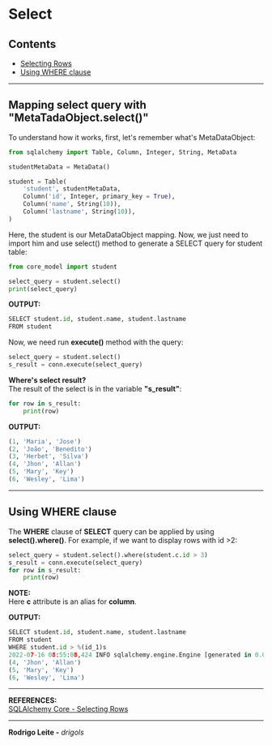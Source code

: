 # Select

## Contents

 - [Selecting Rows](#selecting-rows)
 - [Using WHERE clause](#where)

---

<div id="selecting-rows"></div>

## Mapping select query with "MetaTadaObject.select()"

To understand how it works, first, let's  remember what's MetaDataObject:

```python
from sqlalchemy import Table, Column, Integer, String, MetaData

studentMetaData = MetaData()

student = Table(
    'student', studentMetaData, 
    Column('id', Integer, primary_key = True), 
    Column('name', String(10)), 
    Column('lastname', String(10)), 
)
```

Here, the student is our MetaDataObject mapping. Now, we just need to import him and use select() method to generate a SELECT query for student table:

```python
from core_model import student

select_query = student.select()
print(select_query)
```

**OUTPUT:**  
```python
SELECT student.id, student.name, student.lastname 
FROM student
```

Now, we need run **execute()** method with the query:

```python
select_query = student.select()
s_result = conn.execute(select_query)
```

**Where's select result?**  
The result of the select is in the variable **"s_result"**:

```python
for row in s_result:
    print(row)
```

**OUTPUT:**  
```python
(1, 'Maria', 'Jose')
(2, 'João', 'Benedito')
(3, 'Herbet', 'Silva')
(4, 'Jhon', 'Allan')
(5, 'Mary', 'Key')
(6, 'Wesley', 'Lima')
```

---

<div id="where"></div>

## Using WHERE clause

The **WHERE** clause of **SELECT** query can be applied by using **select().where()**. For example, if we want to display rows with id >2:

```python
select_query = student.select().where(student.c.id > 3)
s_result = conn.execute(select_query)
for row in s_result:
    print(row)
```

**NOTE:**  
Here **c** attribute is an alias for **column**.

**OUTPUT:**  
```python
SELECT student.id, student.name, student.lastname 
FROM student 
WHERE student.id > %(id_1)s
2022-07-16 08:55:08,424 INFO sqlalchemy.engine.Engine [generated in 0.00024s] {'id_1': 3}
(4, 'Jhon', 'Allan')
(5, 'Mary', 'Key')
(6, 'Wesley', 'Lima')
```

---

**REFERENCES:**  
[SQLAlchemy Core - Selecting Rows](https://www.tutorialspoint.com/sqlalchemy/sqlalchemy_core_selecting_rows.htm)  

---

**Rodrigo Leite -** *drigols*

